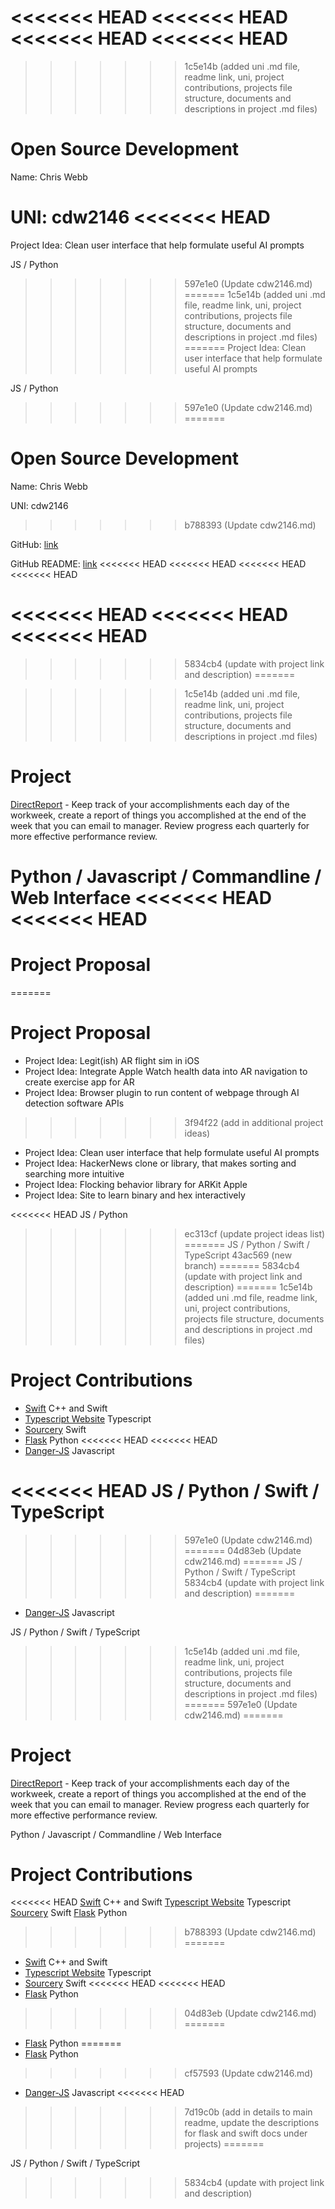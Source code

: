 <<<<<<< HEAD
<<<<<<< HEAD
<<<<<<< HEAD
<<<<<<< HEAD
=======
>>>>>>> 1c5e14b (added uni .md file, readme link, uni, project contributions, projects file structure, documents and descriptions in project .md files)
# Open Source Development

Name: Chris Webb

UNI: cdw2146
<<<<<<< HEAD
=======
Project Idea: Clean user interface that help formulate useful AI prompts 

JS / Python
>>>>>>> 597e1e0 (Update cdw2146.md)
=======
>>>>>>> 1c5e14b (added uni .md file, readme link, uni, project contributions, projects file structure, documents and descriptions in project .md files)
=======
Project Idea: Clean user interface that help formulate useful AI prompts 

JS / Python
>>>>>>> 597e1e0 (Update cdw2146.md)
=======
# Open Source Development

Name: Chris Webb

UNI: cdw2146
>>>>>>> b788393 (Update cdw2146.md)

GitHub: [link](https://github.com/chriswebb09)

GitHub README: [link](https://github.com/chriswebb09/chriswebb09/blob/main/README.md)
<<<<<<< HEAD
<<<<<<< HEAD
<<<<<<< HEAD
<<<<<<< HEAD

<<<<<<< HEAD
<<<<<<< HEAD
<<<<<<< HEAD
=======
>>>>>>> 5834cb4 (update with project link and description)
=======

>>>>>>> 1c5e14b (added uni .md file, readme link, uni, project contributions, projects file structure, documents and descriptions in project .md files)
# Project 
[DirectReport](https://github.com/chriswebb09/DirectReport) - Keep track of your accomplishments each day of the workweek, create a report of things you accomplished at the end of the week that you can email to manager. Review progress each quarterly for more effective performance review. 

Python / Javascript / Commandline / Web Interface 
<<<<<<< HEAD
<<<<<<< HEAD
=======
# Project Proposal

=======
# Project Proposal
* Project Idea: Legit(ish) AR flight sim in iOS 
* Project Idea: Integrate Apple Watch health data into AR navigation to create exercise app for AR
* Project Idea: Browser plugin to run content of webpage through AI detection software APIs
>>>>>>> 3f94f22 (add in additional project ideas)
* Project Idea: Clean user interface that help formulate useful AI prompts 
* Project Idea: HackerNews clone or library, that makes sorting and searching more intuitive 
* Project Idea: Flocking behavior library for ARKit Apple 
* Project Idea: Site to learn binary and hex interactively

<<<<<<< HEAD
JS / Python
>>>>>>> ec313cf (update project ideas list)
=======
JS / Python / Swift / TypeScript 
>>>>>>> 43ac569 (new branch)
=======
>>>>>>> 5834cb4 (update with project link and description)
=======
>>>>>>> 1c5e14b (added uni .md file, readme link, uni, project contributions, projects file structure, documents and descriptions in project .md files)

# Project Contributions

* [Swift](https://github.com/apple/swift) C++ and Swift
* [Typescript Website](https://github.com/microsoft/TypeScript-Website) Typescript
* [Sourcery](https://github.com/krzysztofzablocki/Sourcery) Swift
* [Flask](https://github.com/pallets/flask) Python 
<<<<<<< HEAD
<<<<<<< HEAD
* [Danger-JS](https://github.com/danger/danger-js) Javascript

<<<<<<< HEAD
JS / Python / Swift / TypeScript 
=======
>>>>>>> 597e1e0 (Update cdw2146.md)
=======
>>>>>>> 04d83eb (Update cdw2146.md)
=======
JS / Python / Swift / TypeScript 
>>>>>>> 5834cb4 (update with project link and description)
=======
* [Danger-JS](https://github.com/danger/danger-js) Javascript

JS / Python / Swift / TypeScript 
>>>>>>> 1c5e14b (added uni .md file, readme link, uni, project contributions, projects file structure, documents and descriptions in project .md files)
=======
>>>>>>> 597e1e0 (Update cdw2146.md)
=======

# Project 
[DirectReport](https://github.com/chriswebb09/DirectReport) - Keep track of your accomplishments each day of the workweek, create a report of things you accomplished at the end of the week that you can email to manager. Review progress each quarterly for more effective performance review. 

Python / Javascript / Commandline / Web Interface 

# Project Contributions

<<<<<<< HEAD
[Swift](https://github.com/apple/swift) C++ and Swift
[Typescript Website](https://github.com/microsoft/TypeScript-Website) Typescript
[Sourcery](https://github.com/krzysztofzablocki/Sourcery) Swift
[Flask](https://github.com/pallets/flask) Python 
>>>>>>> b788393 (Update cdw2146.md)
=======
* [Swift](https://github.com/apple/swift) C++ and Swift
* [Typescript Website](https://github.com/microsoft/TypeScript-Website) Typescript
* [Sourcery](https://github.com/krzysztofzablocki/Sourcery) Swift
<<<<<<< HEAD
<<<<<<< HEAD
* [Flask](https://github.com/pallets/flask) Python 
>>>>>>> 04d83eb (Update cdw2146.md)
=======
* [Flask](https://github.com/pallets/flask) Python 
=======
* [Flask](https://github.com/pallets/flask) Python 
>>>>>>> cf57593 (Update cdw2146.md)
* [Danger-JS](https://github.com/danger/danger-js) Javascript
<<<<<<< HEAD
>>>>>>> 7d19c0b (add in details to main readme, update the descriptions for flask and swift docs under projects)
=======

JS / Python / Swift / TypeScript 
>>>>>>> 5834cb4 (update with project link and description)
